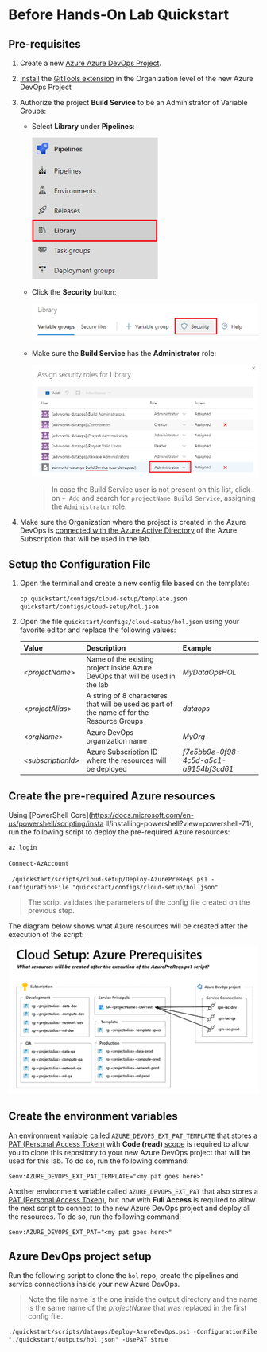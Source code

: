 # Before Hands-On Lab Quickstart

## Pre-requisites

1. Create a new [Azure Azure DevOps Project](https://docs.microsoft.com/en-us/azure/devops/organizations/projects/create-project?view=azure-devops&tabs=preview-page).

2. [Install](https://docs.microsoft.com/en-us/azure/devops/marketplace/install-extension?view=azure-devops&tabs=browser) the [GitTools extension](https://marketplace.visualstudio.com/items?itemName=gittools.gittools&targetId=0d8e54d4-e229-47bd-9dc5-9be0f116a5c0&utm_source=vstsproduct&utm_medium=ExtHubManageList) in the Organization level of the new Azure DevOps Project

3. Authorize the project **Build Service** to be an Administrator of Variable Groups:

    - Select **Library** under **Pipelines**:

        ![](docs/images/quickstart-buildservice-1.png)

    - Click the **Security** button:

        ![](docs/images/quickstart-buildservice-2.png)

    - Make sure the **Build Service** has the **Administrator** role:

        ![](docs/images/quickstart-buildservice-3.png)

        > In case the Build Service user is not present on this list, click on `+ Add` and search for `projectName Build Service`, assigning the `Administrator` role.

4. Make sure the Organization where the project is created in the Azure DevOps is [connected with the Azure Active Directory](https://docs.microsoft.com/en-us/azure/devops/organizations/accounts/connect-organization-to-azure-ad?view=azure-devops
) of the Azure Subscription that will be used in the lab.

## Setup the Configuration File

1. Open the terminal and create a new config file based on the template:

    ```
    cp quickstart/configs/cloud-setup/template.json quickstart/configs/cloud-setup/hol.json
    ```

2. Open the file `quickstart/configs/cloud-setup/hol.json` using your favorite editor and replace the following values:

    |Value|Description|Example|
    |-----|-----------|-------|
    |<_projectName_>|Name of the existing project inside Azure DevOps that will be used in the lab|_MyDataOpsHOL_|
    |<_projectAlias_>|A string of 8 characteres that will be used as part of the name of for the Resource Groups|_dataops_|
    |<_orgName_>|Azure DevOps organization name|_MyOrg_|
    |<_subscriptionId_>|Azure Subscription ID where the resources will be deployed|_f7e5bb9e-0f98-4c5d-a5c1-a9154bf3cd61_|

## Create the pre-required Azure resources

Using [PowerShell Core](https://docs.microsoft.com/en-us/powershell/scripting/insta
ll/installing-powershell?view=powershell-7.1), run the following script to deploy the pre-required Azure resources:

```
az login

Connect-AzAccount

./quickstart/scripts/cloud-setup/Deploy-AzurePreReqs.ps1 -ConfigurationFile "quickstart/configs/cloud-setup/hol.json"
```

> The script validates the parameters of the config file created on the previous step.

The diagram below shows what Azure resources will be created after the execution of the script:

![Azure resources](./docs/images/azure-prereqs-script.png)

## Create the environment variables

An environment variable called `AZURE_DEVOPS_EXT_PAT_TEMPLATE` that stores a [PAT (Personal Access Token)](https://docs.microsoft.com/en-us/azure/devops/organizations/accounts/use-personal-access-tokens-to-authenticate?view=azure-devops&tabs=preview-page) with **Code (read)** [scope](https://docs.microsoft.com/en-us/azure/devops/integrate/get-started/authentication/oauth?view=azure-devops#scopes) is required to allow you to clone this repository to your new Azure DevOps project that will be used for this lab. To do so, run the following command:

```
$env:AZURE_DEVOPS_EXT_PAT_TEMPLATE="<my pat goes here>"
```

Another environment variable called `AZURE_DEVOPS_EXT_PAT` that also stores a [PAT (Personal Access Token)](https://docs.microsoft.com/en-us/azure/devops/organizations/accounts/use-personal-access-tokens-to-authenticate?view=azure-devops&tabs=preview-page), but now with **Full Access** is required to allow the next script to connect to the new Azure DevOps project and deploy all the resources. To do so, run the following command:

```
$env:AZURE_DEVOPS_EXT_PAT="<my pat goes here>"
```

## Azure DevOps project setup

Run the following script to clone the `hol` repo, create the pipelines and service connections inside your new Azure DevOps.

>  Note the file name is the one inside the output directory and the name is the same name of the _projectName_ that was replaced in the first config file.

```
./quickstart/scripts/dataops/Deploy-AzureDevOps.ps1 -ConfigurationFile "./quickstart/outputs/hol.json" -UsePAT $true
```
